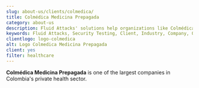 ```yaml
---
slug: about-us/clients/colmedica/
title: Colmédica Medicina Prepagada
category: about-us
description: Fluid Attacks' solutions help organizations like Colmédica to identify security vulnerabilities in their systems and manage their attack surfaces.
keywords: Fluid Attacks, Security Testing, Client, Industry, Company, Organization, Pentesting, Ethical Hacking, Colmedica Medicina Prepagada
clientlogo: logo-colmedica
alt: Logo Colmedica Medicina Prepagada
client: yes
filter: healthcare
---
```


**Colmédica Medicina Prepagada** is one of the largest companies
in Colombia's private health sector.
